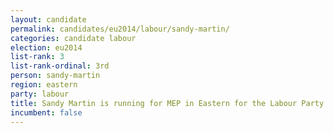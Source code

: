 ```yaml
---
layout: candidate
permalink: candidates/eu2014/labour/sandy-martin/
categories: candidate labour
election: eu2014
list-rank: 3
list-rank-ordinal: 3rd
person: sandy-martin
region: eastern
party: labour
title: Sandy Martin is running for MEP in Eastern for the Labour Party
incumbent: false
---
```

